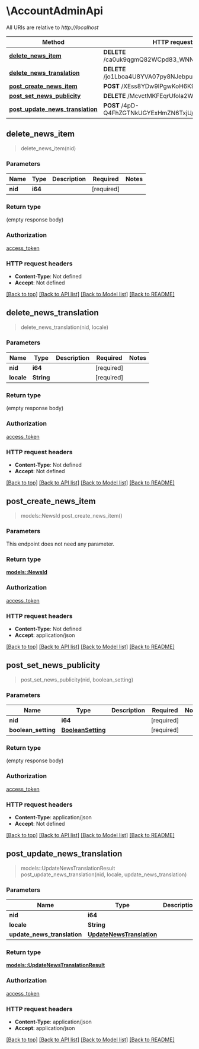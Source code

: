 # \AccountAdminApi

All URIs are relative to *http://localhost*

Method | HTTP request | Description
------------- | ------------- | -------------
[**delete_news_item**](AccountAdminApi.md#delete_news_item) | **DELETE** /ca0uk9qgmQ82WCpd83_WNNn8qOY/{nid} | 
[**delete_news_translation**](AccountAdminApi.md#delete_news_translation) | **DELETE** /jo1Lboa4U8YVA07py8NJebpu1zo/{nid}/{locale} | 
[**post_create_news_item**](AccountAdminApi.md#post_create_news_item) | **POST** /XEss8YDw9lPgwKoH6K9THZIF_N4 | 
[**post_set_news_publicity**](AccountAdminApi.md#post_set_news_publicity) | **DELETE** /McvctMKFEqrUfola2WlvkbigBDU/{nid} | 
[**post_update_news_translation**](AccountAdminApi.md#post_update_news_translation) | **POST** /4pD-Q4FhZGTNkUGYExHmZN6TxjU/{nid}/{locale} | 



## delete_news_item

> delete_news_item(nid)


### Parameters


Name | Type | Description  | Required | Notes
------------- | ------------- | ------------- | ------------- | -------------
**nid** | **i64** |  | [required] |

### Return type

 (empty response body)

### Authorization

[access_token](../README.md#access_token)

### HTTP request headers

- **Content-Type**: Not defined
- **Accept**: Not defined

[[Back to top]](#) [[Back to API list]](../README.md#documentation-for-api-endpoints) [[Back to Model list]](../README.md#documentation-for-models) [[Back to README]](../README.md)


## delete_news_translation

> delete_news_translation(nid, locale)


### Parameters


Name | Type | Description  | Required | Notes
------------- | ------------- | ------------- | ------------- | -------------
**nid** | **i64** |  | [required] |
**locale** | **String** |  | [required] |

### Return type

 (empty response body)

### Authorization

[access_token](../README.md#access_token)

### HTTP request headers

- **Content-Type**: Not defined
- **Accept**: Not defined

[[Back to top]](#) [[Back to API list]](../README.md#documentation-for-api-endpoints) [[Back to Model list]](../README.md#documentation-for-models) [[Back to README]](../README.md)


## post_create_news_item

> models::NewsId post_create_news_item()


### Parameters

This endpoint does not need any parameter.

### Return type

[**models::NewsId**](NewsId.md)

### Authorization

[access_token](../README.md#access_token)

### HTTP request headers

- **Content-Type**: Not defined
- **Accept**: application/json

[[Back to top]](#) [[Back to API list]](../README.md#documentation-for-api-endpoints) [[Back to Model list]](../README.md#documentation-for-models) [[Back to README]](../README.md)


## post_set_news_publicity

> post_set_news_publicity(nid, boolean_setting)


### Parameters


Name | Type | Description  | Required | Notes
------------- | ------------- | ------------- | ------------- | -------------
**nid** | **i64** |  | [required] |
**boolean_setting** | [**BooleanSetting**](BooleanSetting.md) |  | [required] |

### Return type

 (empty response body)

### Authorization

[access_token](../README.md#access_token)

### HTTP request headers

- **Content-Type**: application/json
- **Accept**: Not defined

[[Back to top]](#) [[Back to API list]](../README.md#documentation-for-api-endpoints) [[Back to Model list]](../README.md#documentation-for-models) [[Back to README]](../README.md)


## post_update_news_translation

> models::UpdateNewsTranslationResult post_update_news_translation(nid, locale, update_news_translation)


### Parameters


Name | Type | Description  | Required | Notes
------------- | ------------- | ------------- | ------------- | -------------
**nid** | **i64** |  | [required] |
**locale** | **String** |  | [required] |
**update_news_translation** | [**UpdateNewsTranslation**](UpdateNewsTranslation.md) |  | [required] |

### Return type

[**models::UpdateNewsTranslationResult**](UpdateNewsTranslationResult.md)

### Authorization

[access_token](../README.md#access_token)

### HTTP request headers

- **Content-Type**: application/json
- **Accept**: application/json

[[Back to top]](#) [[Back to API list]](../README.md#documentation-for-api-endpoints) [[Back to Model list]](../README.md#documentation-for-models) [[Back to README]](../README.md)

